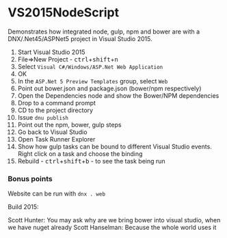 # VS2015NodeScript

Demonstrates how integrated node, gulp, npm and bower are with a DNX/.Net45/ASPNet5 project in Visual Studio 2015.

1. Start Visual Studio 2015
2. File=>New Project  - <kbd>ctrl</kbd>+<kbd>shift</kbd>+<kbd>n</kbd>
3. Select ```Visual C#/Windows/ASP.Net Web Application```
4. OK
5. In the ```ASP.Net 5 Preview Templates``` group, select ```Web```
6. Point out bower.json and package.json (bower/npm respectively)
7. Open the Dependencies node and show the Bower/NPM dependencies
8. Drop to a command prompt
9. CD to the project directory
10. Issue ```dnu publish```
11. Point out the npm, bower, gulp steps
12. Go back to Visual Studio
13. Open Task Runner Explorer
14. Show how gulp tasks can be bound to different Visual Studio events. Right click on a task and choose the binding
15. Rebuild - <kbd>ctrl</kbd>+<kbd>shift</kbd>+<kbd>b</kbd> - to see the task being run

### Bonus points

Website can be run with ```dnx . web```

Build 2015:

Scott Hunter: You may ask why are we bring bower into visual studio, when we have nuget already
Scott Hanselman: Because the whole world uses it

